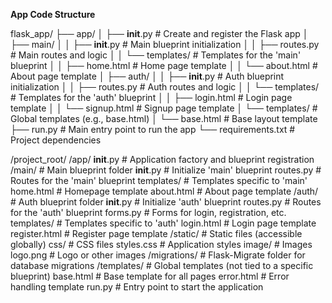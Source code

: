 **App Code Structure**

flask_app/
├── app/
│   ├── __init__.py                # Create and register the Flask app
│   ├── main/
│   │   ├── __init__.py            # Main blueprint initialization
│   │   ├── routes.py              # Main routes and logic
│   │   └── templates/             # Templates for the 'main' blueprint
│   │       ├── home.html          # Home page template
│   │       └── about.html         # About page template
│   ├── auth/
│   │   ├── __init__.py            # Auth blueprint initialization
│   │   ├── routes.py              # Auth routes and logic
│   │   └── templates/             # Templates for the 'auth' blueprint
│   │       ├── login.html         # Login page template
│   │       └── signup.html        # Signup page template
│   └── templates/                 # Global templates (e.g., base.html)
│       └── base.html              # Base layout template
├── run.py                         # Main entry point to run the app
└── requirements.txt               # Project dependencies



/project_root/
    /app/
        __init__.py            # Application factory and blueprint registration
        /main/                 # Main blueprint folder
            __init__.py        # Initialize 'main' blueprint
            routes.py          # Routes for the 'main' blueprint
            templates/         # Templates specific to 'main'
                home.html      # Homepage template
                about.html     # About page template
        /auth/                 # Auth blueprint folder
            __init__.py        # Initialize 'auth' blueprint
            routes.py          # Routes for the 'auth' blueprint
            forms.py           # Forms for login, registration, etc.
            templates/         # Templates specific to 'auth'
                login.html     # Login page template
                register.html  # Register page template
        /static/               # Static files (accessible globally)
            css/               # CSS files
                styles.css     # Application styles
            image/             # Images
                logo.png       # Logo or other images
    /migrations/               # Flask-Migrate folder for database migrations
    /templates/                # Global templates (not tied to a specific blueprint)
        base.html              # Base template for all pages
        error.html             # Error handling template
    run.py                     # Entry point to start the application
